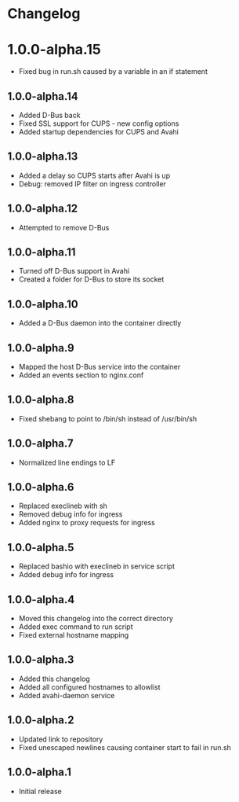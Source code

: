 # Changelog

# 1.0.0-alpha.15

- Fixed bug in run.sh caused by a variable in an if statement

## 1.0.0-alpha.14

- Added D-Bus back
- Fixed SSL support for CUPS - new config options
- Added startup dependencies for CUPS and Avahi

## 1.0.0-alpha.13

- Added a delay so CUPS starts after Avahi is up
- Debug: removed IP filter on ingress controller

## 1.0.0-alpha.12

- Attempted to remove D-Bus

## 1.0.0-alpha.11

- Turned off D-Bus support in Avahi
- Created a folder for D-Bus to store its socket

## 1.0.0-alpha.10

- Added a D-Bus daemon into the container directly

## 1.0.0-alpha.9

- Mapped the host D-Bus service into the container
- Added an events section to nginx.conf

## 1.0.0-alpha.8

- Fixed shebang to point to /bin/sh instead of /usr/bin/sh

## 1.0.0-alpha.7

- Normalized line endings to LF

## 1.0.0-alpha.6

- Replaced execlineb with sh
- Removed debug info for ingress
- Added nginx to proxy requests for ingress

## 1.0.0-alpha.5

- Replaced bashio with execlineb in service script
- Added debug info for ingress

## 1.0.0-alpha.4

- Moved this changelog into the correct directory
- Added exec command to run script
- Fixed external hostname mapping

## 1.0.0-alpha.3

- Added this changelog
- Added all configured hostnames to allowlist
- Added avahi-daemon service

## 1.0.0-alpha.2

- Updated link to repository
- Fixed unescaped newlines causing container start to fail in run.sh

## 1.0.0-alpha.1

- Initial release